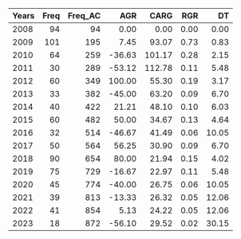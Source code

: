 | Years | Freq | Freq_AC |    AGR |   CARG |  RGR |    DT |
|:------|-----:|--------:|-------:|-------:|-----:|------:|
| 2008  |   94 |      94 |   0.00 |   0.00 | 0.00 |  0.00 |
| 2009  |  101 |     195 |   7.45 |  93.07 | 0.73 |  0.83 |
| 2010  |   64 |     259 | -36.63 | 101.17 | 0.28 |  2.15 |
| 2011  |   30 |     289 | -53.12 | 112.78 | 0.11 |  5.48 |
| 2012  |   60 |     349 | 100.00 |  55.30 | 0.19 |  3.17 |
| 2013  |   33 |     382 | -45.00 |  63.20 | 0.09 |  6.70 |
| 2014  |   40 |     422 |  21.21 |  48.10 | 0.10 |  6.03 |
| 2015  |   60 |     482 |  50.00 |  34.67 | 0.13 |  4.64 |
| 2016  |   32 |     514 | -46.67 |  41.49 | 0.06 | 10.05 |
| 2017  |   50 |     564 |  56.25 |  30.90 | 0.09 |  6.70 |
| 2018  |   90 |     654 |  80.00 |  21.94 | 0.15 |  4.02 |
| 2019  |   75 |     729 | -16.67 |  22.97 | 0.11 |  5.48 |
| 2020  |   45 |     774 | -40.00 |  26.75 | 0.06 | 10.05 |
| 2021  |   39 |     813 | -13.33 |  26.32 | 0.05 | 12.06 |
| 2022  |   41 |     854 |   5.13 |  24.22 | 0.05 | 12.06 |
| 2023  |   18 |     872 | -56.10 |  29.52 | 0.02 | 30.15 |
